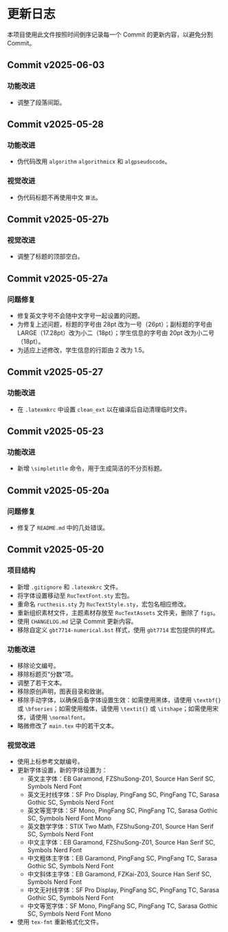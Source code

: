 # 更新日志

本项目使用此文件按照时间倒序记录每一个 Commit 的更新内容，以避免分割 Commit。

## Commit v2025-06-03

### 功能改进

- 调整了段落间距。

## Commit v2025-05-28

### 功能改进

- 伪代码改用 `algorithm` `algorithmicx` 和 `algpseudocode`。

### 视觉改进

- 伪代码标题不再使用中文 `算法`。

## Commit v2025-05-27b

### 视觉改进

- 调整了标题的顶部空白。

## Commit v2025-05-27a

### 问题修复

- 修复英文字号不会随中文字号一起设置的问题。
- 为修复上述问题，标题的字号由 28pt 改为一号（26pt）；副标题的字号由 LARGE（17.28pt）改为小二（18pt）；学生信息的字号由 20pt 改为小二号（18pt）。
- 为适应上述修改，学生信息的行距由 2 改为 1.5。

## Commit v2025-05-27

### 功能改进

- 在 `.latexmkrc` 中设置 `clean_ext` 以在编译后自动清理临时文件。

## Commit v2025-05-23

### 功能改进

- 新增 `\simpletitle` 命令，用于生成简洁的不分页标题。

## Commit v2025-05-20a

### 问题修复

- 修复了 `README.md` 中的几处错误。

## Commit v2025-05-20

### 项目结构

- 新增 `.gitignore` 和 `.latexmkrc` 文件。
- 将字体设置移动至 `RucTextFont.sty` 宏包。
- 重命名 `ructhesis.sty` 为 `RucTextStyle.sty`，宏包名相应修改。
- 重新组织素材文件，主题素材存放至 `RucTextAssets` 文件夹，删除了 `figs`。
- 使用 `CHANGELOG.md` 记录 Commit 更新内容。
- 移除自定义 `gbt7714-numerical.bst` 样式，使用 `gbt7714` 宏包提供的样式。

### 功能改进

- 移除论文编号。
- 移除标题页“分数”项。
- 调整了若干文本。
- 移除原创声明，图表目录和致谢。
- 移除手动字体，以确保后备字体设置生效：如需使用黑体，请使用 `\textbf{}` 或 `\bfseries`；如需使用楷体，请使用 `\textit{}` 或 `\itshape`；如需使用宋体，请使用 `\normalfont`。
- 略微修改了 `main.tex` 中的若干文本。

### 视觉改进

- 使用上标参考文献编号。
- 更新字体设置，新的字体设置为：
  - 英文主字体：EB Garamond, FZShuSong-Z01, Source Han Serif SC, Symbols Nerd Font
  - 英文无衬线字体：SF Pro Display, PingFang SC, PingFang TC, Sarasa Gothic SC, Symbols Nerd Font
  - 英文等宽字体：SF Mono, PingFang SC, PingFang TC, Sarasa Gothic SC, Symbols Nerd Font Mono
  - 英文数学字体：STIX Two Math, FZShuSong-Z01, Source Han Serif SC, Symbols Nerd Font
  - 中文主字体：EB Garamond, FZShuSong-Z01, Source Han Serif SC, Symbols Nerd Font
  - 中文粗体主字体：EB Garamond, PingFang SC, PingFang TC, Sarasa Gothic SC, Symbols Nerd Font
  - 中文斜体主字体：EB Garamond, FZKai-Z03, Source Han Serif SC, Symbols Nerd Font
  - 中文无衬线字体：SF Pro Display, PingFang SC, PingFang TC, Sarasa Gothic SC, Symbols Nerd Font
  - 中文等宽字体：SF Mono, PingFang SC, PingFang TC, Sarasa Gothic SC, Symbols Nerd Font Mono
- 使用 `tex-fmt` 重新格式化文件。
